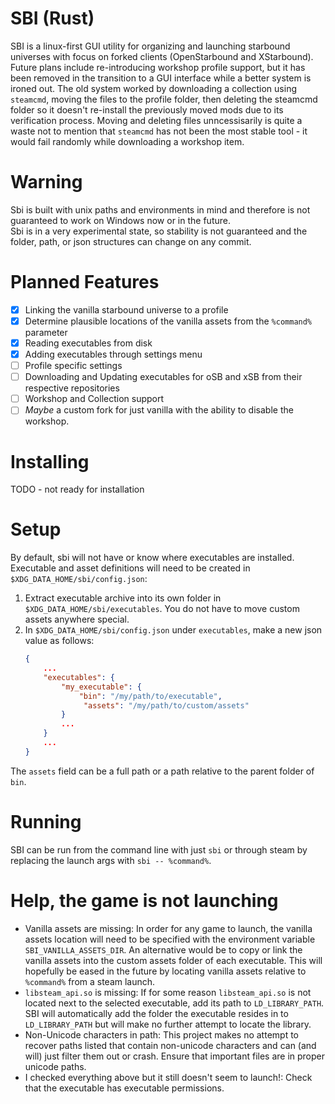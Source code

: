 # SBI (Rust)
SBI is a linux-first GUI utility for organizing and launching starbound universes with focus on forked clients (OpenStarbound and XStarbound).  
Future plans include re-introducing workshop profile support, but it has been removed in the transition to a GUI interface while a better system is ironed out. The old system worked by downloading a collection using `steamcmd`, moving the files to the profile folder, then deleting the steamcmd folder so it doesn't re-install the previously moved mods due to its verification process. Moving and deleting files unncessisarily is quite a waste not to mention that `steamcmd` has not been the most stable tool - it would fail randomly while downloading a workshop item.

# Warning
Sbi is built with unix paths and environments in mind and therefore is not guaranteed to work on Windows now or in the future.  
Sbi is in a very experimental state, so stability is not guaranteed and the folder, path, or json structures can change on any commit.  

# Planned Features
- [x] Linking the vanilla starbound universe to a profile
- [x] Determine plausible locations of the vanilla assets from the `%command%` parameter
- [x] Reading executables from disk
- [x] Adding executables through settings menu
- [ ] Profile specific settings
- [ ] Downloading and Updating executables for oSB and xSB from their respective repositories
- [ ] Workshop and Collection support
- [ ] *Maybe* a custom fork for just vanilla with the ability to disable the workshop.

# Installing
TODO - not ready for installation

# Setup
By default, sbi will not have or know where executables are installed.  
Executable and asset definitions will need to be created in `$XDG_DATA_HOME/sbi/config.json`:
1. Extract executable archive into its own folder in `$XDG_DATA_HOME/sbi/executables`. You do not have to move custom assets anywhere special.
2. In `$XDG_DATA_HOME/sbi/config.json` under `executables`, make a new json value as follows:
   ```json
   {
       ...
       "executables": {
           "my_executable": {
               "bin": "/my/path/to/executable",
                "assets": "/my/path/to/custom/assets"
           }
           ...
       }
       ...
   }

   ```
The `assets` field can be a full path or a path relative to the parent folder of `bin`.

# Running
SBI can be run from the command line with just `sbi` or through steam by replacing the launch args with `sbi -- %command%`.

# Help, the game is not launching
* Vanilla assets are missing: In order for any game to launch, the vanilla assets location will need to be specified with the environment variable `SBI_VANILLA_ASSETS_DIR`. An alternative would be to copy or link the vanilla assets into the custom assets folder of each executable. This will hopefully be eased in the future by locating vanilla assets relative to `%command%` from a steam launch.
* `libsteam_api.so` is missing: If for some reason `libsteam_api.so` is not located next to the selected executable, add its path to `LD_LIBRARY_PATH`. SBI will automatically add the folder the executable resides in to `LD_LIBRARY_PATH` but will make no further attempt to locate the library.
* Non-Unicode characters in path: This project makes no attempt to recover paths listed that contain non-unicode characters and can (and will) just filter them out or crash. Ensure that important files are in proper unicode paths.
* I checked everything above but it still doesn't seem to launch!: Check that the executable has executable permissions.
